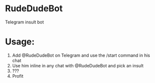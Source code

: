# RudeDudeBot
Telegram insult bot

# Usage:
1. Add @RudeDudeBot on Telegram and use the /start command in his chat
2. Use him inline in any chat with @RudeDudeBot and pick an insult
3. ???
4. Profit
